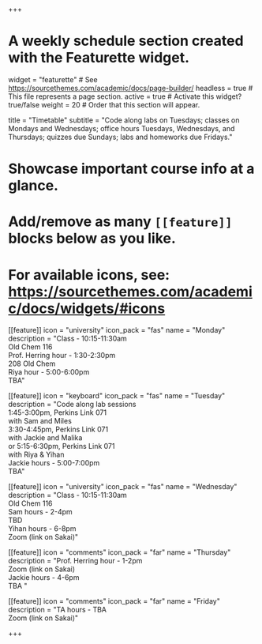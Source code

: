 +++
# A weekly schedule section created with the Featurette widget.
widget = "featurette"  # See https://sourcethemes.com/academic/docs/page-builder/
headless = true  # This file represents a page section.
active = true  # Activate this widget? true/false
weight = 20  # Order that this section will appear.

title = "Timetable"
subtitle = "Code along labs on Tuesdays; classes on Mondays and Wednesdays; office hours Tuesdays, Wednesdays, and Thursdays; quizzes due Sundays; labs and homeworks due Fridays."

# Showcase important course info at a glance.
# 
# Add/remove as many `[[feature]]` blocks below as you like.
# 
# For available icons, see: https://sourcethemes.com/academic/docs/widgets/#icons

[[feature]]
  icon = "university"
  icon_pack = "fas"
  name = "Monday"
  description = "Class - 10:15-11:30am <br> Old Chem 116 <br> Prof. Herring hour - 1:30-2:30pm <br> 208 Old Chem <br> Riya hour - 5:00-6:00pm <br> TBA" 



[[feature]]
  icon = "keyboard"
  icon_pack = "fas"
  name = "Tuesday"
  description = "Code along lab sessions <br>1:45-3:00pm, Perkins Link 071 <br> with Sam and Miles <br>3:30-4:45pm, Perkins Link 071 <br> with Jackie and Malika <br>or 5:15-6:30pm, Perkins Link 071 <br> with Riya & Yihan <br> Jackie hours - 5:00-7:00pm <br> TBA"  
  
  
[[feature]]
  icon = "university"
  icon_pack = "fas"
  name = "Wednesday"
  description = "Class - 10:15-11:30am <br> Old Chem 116 <br> Sam hours - 2-4pm <br> TBD <br> Yihan hours - 6-8pm <br> Zoom (link on Sakai)" 


   
[[feature]]
  icon = "comments"
  icon_pack = "far"
  name = "Thursday"
  description = "Prof. Herring hour - 1-2pm <br> Zoom (link on Sakai) <br>  Jackie hours - 4-6pm <br> TBA "  
  
 
[[feature]]
  icon = "comments"
  icon_pack = "far"
  name = "Friday"
  description = "TA hours - TBA <br> Zoom (link on Sakai)"
  
 
+++
